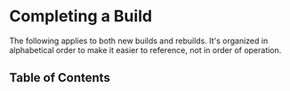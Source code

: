 # Completing a Build

The following applies to both new builds and rebuilds. It's organized in alphabetical order 
to make it easier to reference, not in order of operation. 

## Table of Contents
<toc></toc>
